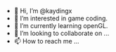 - 👋 Hi, I’m @kaydingx
- 👀 I’m interested in game coding.
- 🌱 I’m currently learning openGL.
- 💞️ I’m looking to collaborate on ...
- 📫 How to reach me ...

<!---
kaydingx/kaydingx is a ✨ special ✨ repository because its `README.md` (this file) appears on your GitHub profile.
You can click the Preview link to take a look at your changes.
--->
